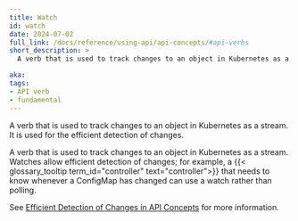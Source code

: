 ```yaml
---
title: Watch
id: watch
date: 2024-07-02
full_link: /docs/reference/using-api/api-concepts/#api-verbs
short_description: >
  A verb that is used to track changes to an object in Kubernetes as a stream.

aka:
tags:
- API verb
- fundamental
---
```

A verb that is used to track changes to an object in Kubernetes as a stream.
It is used for the efficient detection of changes.

<!--more-->

A verb that is used to track changes to an object in Kubernetes as a stream. Watches allow
efficient detection of changes; for example, a
{{< glossary_tooltip term_id="controller" text="controller">}} that needs to know whenever a
ConfigMap has changed can use a watch rather than polling.

See [Efficient Detection of Changes in API Concepts](/docs/reference/using-api/api-concepts/#efficient-detection-of-changes) for more information.
